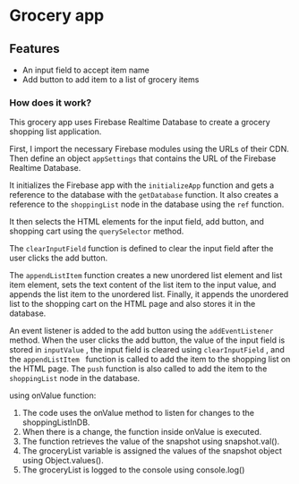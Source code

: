 # Grocery app

## Features

- An input field to accept item name
- Add button to add item to a list of grocery items

### How does it work?

This grocery app uses Firebase Realtime Database to create a grocery shopping list application.

First, I import the necessary Firebase modules using the URLs of their CDN. Then define an object `appSettings` that contains the URL of the Firebase Realtime Database.

It initializes the Firebase app with the `initializeApp` function and gets a reference to the database with the `getDatabase` function. It also creates a reference to the `shoppingList` node in the database using the `ref` function.

It then selects the HTML elements for the input field, add button, and shopping cart using the `querySelector` method.

The `clearInputField` function is defined to clear the input field after the user clicks the add button.

The `appendListItem` function creates a new unordered list element and list item element, sets the text content of the list item to the input value, and appends the list item to the unordered list. Finally, it appends the unordered list to the shopping cart on the HTML page and also stores it in the database.

An event listener is added to the add button using the `addEventListener` method. When the user clicks the add button, the value of the input field is stored in `inputValue` , the input field is cleared using `clearInputField` , and the `appendListItem ` function is called to add the item to the shopping list on the HTML page. The `push` function is also called to add the item to the `shoppingList` node in the database.

using onValue function:

1. The code uses the onValue method to listen for changes to the shoppingListInDB.
2. When there is a change, the function inside onValue is executed.
3. The function retrieves the value of the snapshot using snapshot.val().
4. The groceryList variable is assigned the values of the snapshot object using Object.values().
5. The groceryList is logged to the console using console.log()

